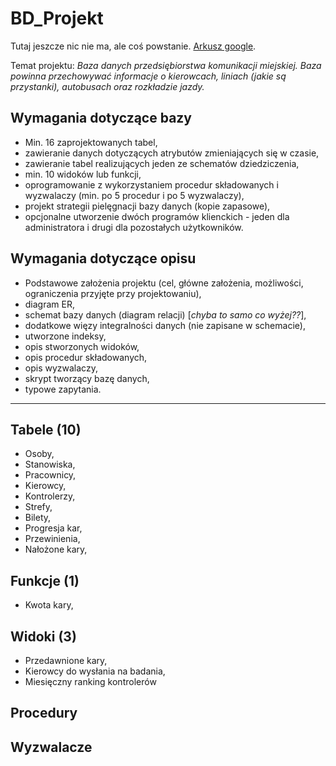 # BD_Projekt
Tutaj jeszcze nic nie ma, ale coś powstanie.
[Arkusz google](https://docs.google.com/spreadsheets/d/1Jg0HyKWWY96D-6gPyGL3LQ-5d9hi8gJcSzA8RWQKls8/edit#gid=0).

Temat projektu: *Baza danych przedsiębiorstwa komunikacji miejskiej. Baza powinna przechowywać informacje o kierowcach, liniach (jakie są przystanki), autobusach oraz rozkładzie jazdy.*

## Wymagania dotyczące bazy
* Min. 16 zaprojektowanych tabel,
* zawieranie danych dotyczących atrybutów zmieniających się w czasie,
* zawieranie tabel realizujących jeden ze schematów dziedziczenia,
* min. 10 widoków lub funkcji,
* oprogramowanie z wykorzystaniem procedur składowanych i wyzwalaczy (min. po 5 procedur i po 5 wyzwalaczy),
* projekt strategii pielęgnacji bazy danych (kopie zapasowe),
* opcjonalne utworzenie dwóch programów klienckich - jeden dla administratora i drugi dla pozostałych użytkowników.

## Wymagania dotyczące opisu
* Podstawowe założenia projektu (cel, główne założenia, możliwości, ograniczenia przyjęte przy projektowaniu),
* diagram ER,
* schemat bazy danych (diagram relacji) [*chyba to samo co wyżej??*],
* dodatkowe więzy integralności danych (nie zapisane w schemacie),
* utworzone indeksy,
* opis stworzonych widoków,
* opis procedur składowanych,
* opis wyzwalaczy,
* skrypt tworzący bazę danych,
* typowe zapytania.

--------------------------------------

## Tabele (10)
* Osoby,
* Stanowiska,
* Pracownicy,
* Kierowcy,
* Kontrolerzy,
* Strefy,
* Bilety,
* Progresja kar,
* Przewinienia,
* Nałożone kary,

## Funkcje (1)
* Kwota kary,

## Widoki (3)
* Przedawnione kary,
* Kierowcy do wysłania na badania,
* Miesięczny ranking kontrolerów

## Procedury

## Wyzwalacze
